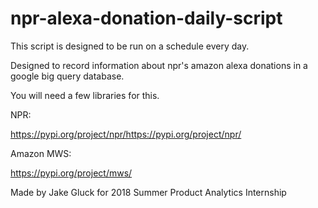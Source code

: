 # npr-alexa-donation-daily-script

This script is designed to be run on a schedule every day. 

Designed to record information about npr's amazon alexa donations in a google big query database.  


You will need a few libraries for this.

NPR:

https://pypi.org/project/npr/https://pypi.org/project/npr/

Amazon MWS:

https://pypi.org/project/mws/


Made by Jake Gluck for 2018 Summer Product Analytics Internship
